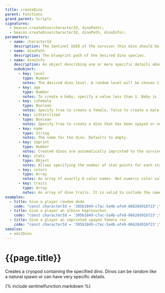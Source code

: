 ```yaml
---
title: createDino
parent: Functions
grand_parent: Scripts
signatures:
  - beacon.createDino(characterId, dinoPath);
  - beacon.createDino(characterId, dinoPath, dinoInfo);
parameters:
  - name: characterId
    description: The Sentinel UUID of the survivor this dino should be given to.
  - name: dinoPath
    description: The blueprint path of the desired dino species.
  - name: dinoInfo
    description: An object describing one or more specific details about the dino to create.
    subobject:
      - key: level
        type: Number
        notes: The desired dino level. A random level will be chosen if omitted.
      - key: age
        type: Number
        notes: To create a baby, specify a value less than 1. Baby is less than 0.1, juvenille is less than 0.5, and adolescent is less than 1. The default is 1.
      - key: isFemale
        type: Boolean
        notes: Specify true to create a female, false to create a male. Default is random. It is possible to use this to assign gender to a dino that does not normally have a gender.
      - key: isSterilized
        type: Boolean
        notes: Specify true to create a dino that has been spayed or neutered. Default is false.
      - key: name
        type: String
        notes: The name for the dino. Defaults to empty.
      - key: imprint
        type: Number
        notes: Created dinos are automatically imprinted to the survivor they are given to. This 0-1 number specifies the amount of imprinting quality. Defaults to 0.
      - key: stats
        type: Object
        notes: Allows specifying the number of stat points for each stat. Ark stat points are capped at 255. Attempting to send a value less than 0 or greater than 255 will trigger an exception. Valid keys are `0`, `health`, `1`, `stamina`, `2`, `torpor`, `3`, `oxygen`, `4`, `food`, `5`, `water`, `6`, `temperature`, `temp`, `7`, `weight`, `8`, `melee`, `9`, `speed`, `10`, `fortitude`, `fort`, `11`, `crafting`, `crafting_speed`, `craft`, `craftingSpeed`, `craft_speed`, `craftSpeed`. Yes, there is a lot of overlap in this list. This is to allow for human errors.
      - key: colors
        type: Array
        notes: An array of exactly 6 color names. Not numeric color values. Full color list is available at [usebeacon.app](https://usebeacon.app/Games/ArkSA/Colors){:target="_blank"}. Use the values from the Official Name column.
      - key: traits
        type: Array
        notes: An array of dino traits. It is valid to include the same trait multiple times. Full trait list is available at [usebeacon.app](https://usebeacon.app/Games/ArkSA/Traits){:target="_blank"}. Use the values from the Official Name column.
examples:
  - title: Give a player random dodo
    code: "const characterId = '305b1849-c7ac-5a4b-afe9-86628d91bf23';\nconst dinoPath = '/Game/PrimalEarth/Dinos/Dodo/Dodo_Character_BP.Dodo_Character_BP';\nbeacon.createDino(characterId, dinoPath);"
  - title: Give a player an albino kaprosuchus
    code: "const characterId = '305b1849-c7ac-5a4b-afe9-86628d91bf23';\nconst dinoPath = '/Game/PrimalEarth/Dinos/Kaprosuchus/Kaprosuchus_Character_BP.Kaprosuchus_Character_BP';\nconst dinoInfo = {\n  colors: [\n    'White',\n    'White',\n    'White',\n    'White',\n    'White',\n    'White',\n  ],\n};\nbeacon.createDino(characterId, dinoPath, dinoInfo);"
  - title: Give a player an imprinted spayed female rex
    code: "const characterId = '305b1849-c7ac-5a4b-afe9-86628d91bf23';\nconst dinoPath = '/Game/PrimalEarth/Dinos/Rex/Rex_Character_BP.Rex_Character_BP';\nconst dinoInfo = {\n  isFemale: true,\n  isSterilized: true,\n  imprint: 1.0,\n};\nbeacon.createDino(characterId, dinoPath, dinoInfo);"
seealso:
  - editDino
---
```

# {{page.title}}

Creates a cryopod containing the specified dino. Dinos can be random like a natural spawn or can have very specific details.

{% include sentinelfunction.markdown %}
